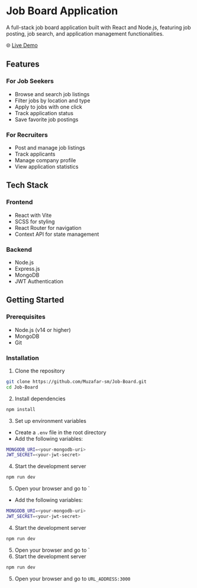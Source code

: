# Job Board Application

A full-stack job board application built with React and Node.js, featuring job posting, job search, and application management functionalities.

🌐 [Live Demo](https://job-board-eta-nine.vercel.app/)
## Features

### For Job Seekers
- Browse and search job listings
- Filter jobs by location and type
- Apply to jobs with one click
- Track application status
- Save favorite job postings

### For Recruiters
- Post and manage job listings
- Track applicants
- Manage company profile
- View application statistics

## Tech Stack

### Frontend
- React with Vite
- SCSS for styling
- React Router for navigation
- Context API for state management

### Backend
- Node.js
- Express.js
- MongoDB
- JWT Authentication

## Getting Started

### Prerequisites
- Node.js (v14 or higher)
- MongoDB
- Git

### Installation

1. Clone the repository
```bash
git clone https://github.com/Muzafar-sm/Job-Board.git
cd Job-Board
```

2. Install dependencies
```bash
npm install
```

3. Set up environment variables
- Create a `.env` file in the root directory    
- Add the following variables:
```bash
MONGODB_URI=<your-mongodb-uri>
JWT_SECRET=<your-jwt-secret>
```

4. Start the development server
```bash
npm run dev
```

5. Open your browser and go to `
- Add the following variables:
```bash
MONGODB_URI=<your-mongodb-uri>
JWT_SECRET=<your-jwt-secret>
```
4. Start the development server
```bash
npm run dev
```

5. Open your browser and go to `
4. Start the development server
```bash
npm run dev
```

5. Open your browser and go to `URL_ADDRESS:3000`

